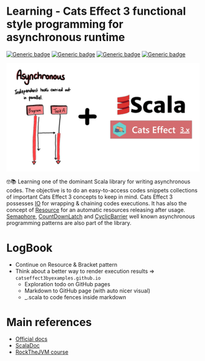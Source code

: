# Learning - Cats Effect 3 functional style programming for asynchronous runtime

[![Generic badge](https://img.shields.io/badge/Scala-2.12.16-darkred.svg?style=plastic)](https://www.scala-lang.org/)
[![Generic badge](https://img.shields.io/badge/CatsEffect3-3.3.14-red.svg?style=plastic)](https://typelevel.org/cats-effect/)
[![Generic badge](https://img.shields.io/badge/SBT-1.6.2-blue.svg?style=plastic)](https://www.scala-sbt.org/)
[![Generic badge](https://img.shields.io/badge/OpenJDK-11-white.svg?style=plastic)](https://adoptium.net/)

![img.png](docs/front-img.jpg)

🤓📚 Learning one of the dominant Scala library for writing asynchronous codes.
The objective is to do an easy-to-access codes snippets collections of important Cats Effect 3 concepts to keep in mind.
Cats Effect 3 possesses [IO](https://typelevel.org/cats-effect/api/3.x/cats/effect/IO.html)
for wrapping & chaining codes executions.
It has also the concept of [Resource](https://typelevel.org/cats-effect/api/3.x/cats/effect/kernel/Resource.html)
for an automatic resources releasing after usage.
[Semaphore](https://typelevel.org/cats-effect/api/3.x/cats/effect/std/Semaphore.html),
[CountDownLatch](https://typelevel.org/cats-effect/api/3.x/cats/effect/std/CountDownLatch.html) and
[CyclicBarrier](https://typelevel.org/cats-effect/api/3.x/cats/effect/std/CyclicBarrier.html) well known asynchronous
programming patterns are also part of the library.


# LogBook

- Continue on Resource & Bracket pattern
- Think about a better way to render execution results => `catseffect3byexamples.github.io`
  - Exploration todo on GitHub pages
  - Markdown to GitHub page (with auto nicer visual)
  - _.scala to code fences inside markdown


# Main references

- [Official docs](https://typelevel.org/cats-effect/docs/getting-started)
- [ScalaDoc](https://typelevel.org/cats-effect/api/3.x/index.html)
- [RockTheJVM course](https://rockthejvm.com/p/cats-effect)